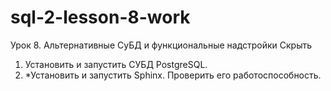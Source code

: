 # sql-2-lesson-8-work
Урок 8. Альтернативные СуБД и функциональные надстройки
Скрыть
1. Установить и запустить СУБД PostgreSQL.
2. *Установить и запустить Sphinx. Проверить его работоспособность.
